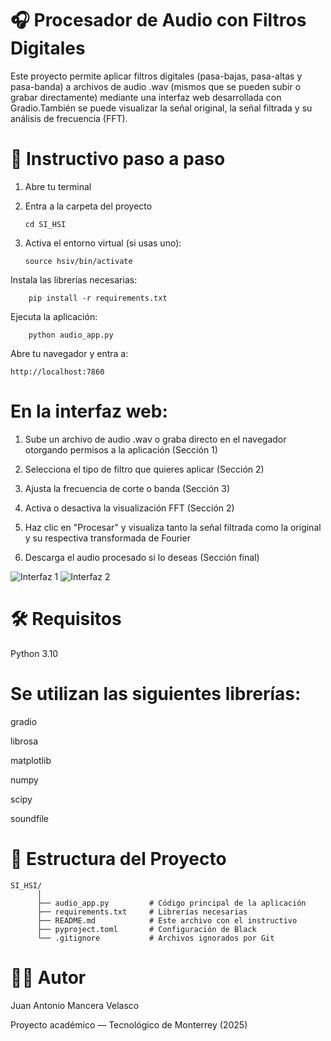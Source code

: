 # 🎧 Procesador de Audio con Filtros Digitales

Este proyecto permite aplicar filtros digitales (pasa-bajas, pasa-altas y pasa-banda) a archivos de audio .wav (mismos que se pueden subir o grabar directamente) mediante una interfaz web desarrollada con Gradio.También se puede visualizar la señal original, la señal filtrada y su análisis de frecuencia (FFT).


# 🧪 Instructivo paso a paso
 1. Abre tu terminal
 2. Entra a la carpeta del proyecto

        cd SI_HSI

 3. Activa el entorno virtual (si usas uno):

        source hsiv/bin/activate

Instala las librerías necesarias:

        pip install -r requirements.txt

Ejecuta la aplicación:

        python audio_app.py

Abre tu navegador y entra a:

    http://localhost:7860

    

 # En la interfaz web:

 1. Sube un archivo de audio .wav o graba directo en el navegador otorgando permisos a la aplicación (Sección 1)

 2. Selecciona el tipo de filtro que quieres aplicar (Sección 2)

 3. Ajusta la frecuencia de corte o banda (Sección 3)

 4. Activa o desactiva la visualización FFT (Sección 2)

 5. Haz clic en "Procesar" y visualiza tanto la señal filtrada como la original y su respectiva transformada de Fourier

 6. Descarga el audio procesado si lo deseas (Sección final)

![Interfaz 1](https://github.com/user-attachments/assets/24799652-ae59-4cfd-acb9-44d9ed0bfebe)
![Interfaz 2](https://github.com/user-attachments/assets/ec8899fd-f2f9-4a60-bda0-72e4ccad231a)



# 🛠 Requisitos

Python 3.10



# Se utilizan las siguientes librerías:

 gradio

 librosa

 matplotlib

 numpy

 scipy

 soundfile



# 📁 Estructura del Proyecto

    SI_HSI/
          │
          ├── audio_app.py         # Código principal de la aplicación
          ├── requirements.txt     # Librerías necesarias
          ├── README.md            # Este archivo con el instructivo
          ├── pyproject.toml       # Configuración de Black
          └── .gitignore           # Archivos ignorados por Git

# 👨‍💻 Autor
Juan Antonio Mancera Velasco

Proyecto académico — Tecnológico de Monterrey (2025)
